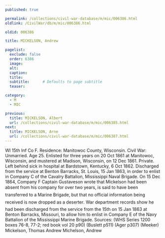 ```yaml
---
published: true

permalink: /collections/civil-war-database/m/mic/006386.html
oldlink: /CivilWar/db/m/mic/006386.html

oldid: 006386

title: MICKELSON, Andrew

pagelist:
  exclude: false
  order: 6386
  image: 
  alt:
  caption:
  title:
  subtitle:      # Defaults to page subtitle
  teaser:

category: 
  - M 
  - MIC

previous:
  title: MICKELSON, Albert
  url: /collections/civil-war-database/m/mic/006385.html  
next:
  title: MICKELSON, Arne
  url: /collections/civil-war-database/m/mic/006387.html   
---
```

WI 15th Inf Co F. Residence: Manitowoc County, Wisconsin. Civil War: Unmarried. Age 25. Enlisted for three years on 20 Oct 1861 at Manitowoc, Wisconsin, and mustered at Madison, Wisconsin, on 12 Dec 1861. Private. Left behind sick in hospital at Bardstown, Kentucky, 6 Oct 1862. Discharged from the service at Benton Barracks, St. Louis, 15 Jan 1863, in order to enlist in Company C of the Cavalry Battalion, Mississippi Naval Brigade. On 15 Dec 1864, Company F Captain Gustaveson wrote that Mickelson had been absent from his company for &#147;over two years&#148;, &#147;is said to have been &#147;transferred to a Marine Brigade&#148;, but that &#147;no official information being received is now dropped as a deserter&#148;. War department records show he had been discharged from the service from the 15th on 15 Jan 1863 at Benton Barracks, Missouri, to allow him to enlist in Company E of the Navy Battalion of the Mississippi Marine Brigade. Sources: (WHS Series 1200 boxes 76-8, 77-2; red book vol 20 p90) (Buslett p511) (Ager p307) (Meeker) &#147;Mickelson, Thomas Andrew&#148; &#147;Michelson, Andrew&#148;